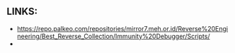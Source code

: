 
## LINKS:
* <https://repo.palkeo.com/repositories/mirror7.meh.or.id/Reverse%20Engineering/Best_Reverse_Collection/Immunity%20Debugger/Scripts/>
* 
